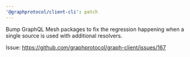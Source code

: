 ```yaml
---
'@graphprotocol/client-cli': patch
---
```


Bump GraphQL Mesh packages to fix the regression happening when a single source is used with additional resolvers.

Issue: https://github.com/graphprotocol/graph-client/issues/167
